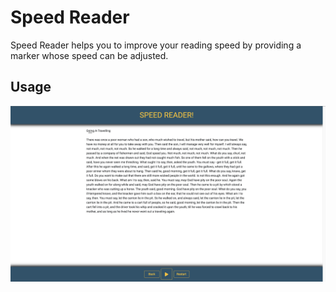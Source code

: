 # Speed Reader

Speed Reader helps you to improve your reading speed by providing a marker whose speed can be adjusted.

## Usage

![Design preview for the Chat app CSS illustration coding challenge](./images/display.png)
